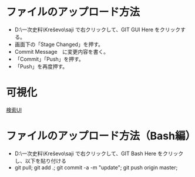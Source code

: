 ﻿# ファイルのアップロード方法
- D:\一次史料\Kreševo\saji で右クリックして、GIT GUI Here をクリックする。
- 画面下の「Stage Changed」を押す。
- Commit Message　に変更内容を書く。
- 「Commit」「Push」を押す。
- 「Push」を再度押す。

# 可視化
[検索UI](https://nakamura196.github.io/min3/vis.html?u=https://nakamura196.github.io/saji/data/data.json&config=https://nakamura196.github.io/saji/data/config.json)

# ファイルのアップロード方法（Bash編）
- D:\一次史料\Kreševo\saji で右クリックして、GIT Bash Here をクリックし、以下を貼り付ける
- git pull; git add .; git commit -a -m "update"; git push origin master;